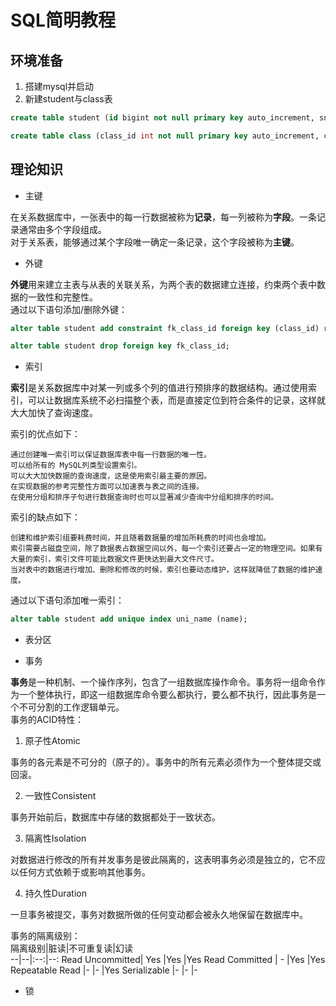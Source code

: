 # SQL简明教程
## 环境准备
1. 搭建mysql并启动
2. 新建student与class表
```sql
create table student (id bigint not null primary key auto_increment, sname varchar(20) not null, class_id int not null, gender boolean not null, age int not null) auto_increment=1;

create table class (class_id int not null primary key auto_increment, cname varchar(20) not null, monitor varchar(20) not null) auto_increment=1;
```

## 理论知识
- 主键  

在关系数据库中，一张表中的每一行数据被称为**记录**，每一列被称为**字段**。一条记录通常由多个字段组成。  
对于关系表，能够通过某个字段唯一确定一条记录，这个字段被称为**主键**。

- 外键  

**外键**用来建立主表与从表的关联关系，为两个表的数据建立连接，约束两个表中数据的一致性和完整性。  
通过以下语句添加/删除外键：
```sql
alter table student add constraint fk_class_id foreign key (class_id) references class (class_id);

alter table student drop foreign key fk_class_id;
```

- 索引  

**索引**是关系数据库中对某一列或多个列的值进行预排序的数据结构。通过使用索引，可以让数据库系统不必扫描整个表，而是直接定位到符合条件的记录，这样就大大加快了查询速度。  

索引的优点如下：

    通过创建唯一索引可以保证数据库表中每一行数据的唯一性。
    可以给所有的 MySQL列类型设置索引。
    可以大大加快数据的查询速度，这是使用索引最主要的原因。
    在实现数据的参考完整性方面可以加速表与表之间的连接。
    在使用分组和排序子句进行数据查询时也可以显著减少查询中分组和排序的时间。

索引的缺点如下：

    创建和维护索引组要耗费时间，并且随着数据量的增加所耗费的时间也会增加。
    索引需要占磁盘空间，除了数据表占数据空间以外，每一个索引还要占一定的物理空间。如果有大量的索引，索引文件可能比数据文件更快达到最大文件尺寸。
    当对表中的数据进行增加、删除和修改的时候，索引也要动态维护，这样就降低了数据的维护速度。
 
通过以下语句添加唯一索引：
```sql
alter table student add unique index uni_name (name);
```

- 表分区  

- 事务  

**事务**是一种机制、一个操作序列，包含了一组数据库操作命令。事务将一组命令作为一个整体执行，即这一组数据库命令要么都执行，要么都不执行，因此事务是一个不可分割的工作逻辑单元。  
事务的ACID特性：   
1. 原子性Atomic  

事务的各元素是不可分的（原子的）。事务中的所有元素必须作为一个整体提交或回滚。

2. 一致性Consistent  

事务开始前后，数据库中存储的数据都处于一致状态。  

3. 隔离性Isolation

对数据进行修改的所有并发事务是彼此隔离的，这表明事务必须是独立的，它不应以任何方式依赖于或影响其他事务。

4. 持久性Duration  

一旦事务被提交，事务对数据所做的任何变动都会被永久地保留在数据库中。  

事务的隔离级别：  
隔离级别|脏读|不可重复读|幻读  
--|--|:--:|--:
Read Uncommitted|	Yes	|Yes	|Yes
Read Committed  |	-	|Yes	|Yes
Repeatable Read	|-	    |-	    |Yes
Serializable	|-	    |-	    |-

- 锁  
